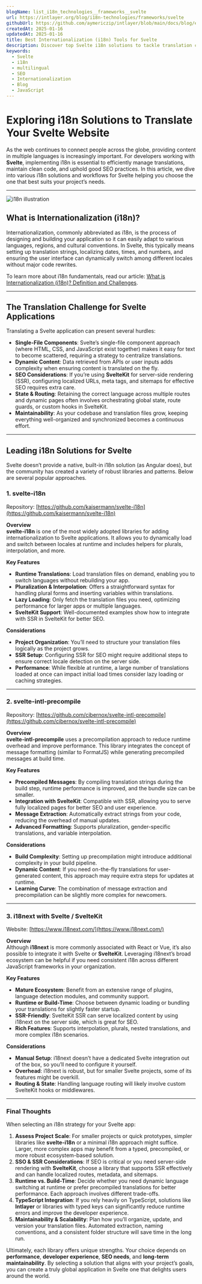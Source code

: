 ```yaml
---
blogName: list_i18n_technologies__frameworks__svelte
url: https://intlayer.org/blog/i18n-technologies/frameworks/svelte
githubUrl: https://github.com/aymericzip/intlayer/blob/main/docs/blog/en/list_i18n_technologies/frameworks/svelte.md
createdAt: 2025-01-16
updatedAt: 2025-01-16
title: Best Internationalization (i18n) Tools for Svelte
description: Discover top Svelte i18n solutions to tackle translation challenges, boost SEO, and deliver a seamless global web experience.
keywords:
  - Svelte
  - i18n
  - multilingual
  - SEO
  - Internationalization
  - Blog
  - JavaScript
---
```


# Exploring i18n Solutions to Translate Your Svelte Website

As the web continues to connect people across the globe, providing content in multiple languages is increasingly important. For developers working with **Svelte**, implementing i18n is essential to efficiently manage translations, maintain clean code, and uphold good SEO practices. In this article, we dive into various i18n solutions and workflows for Svelte helping you choose the one that best suits your project’s needs.

---

![i18n illustration](https://github.com/aymericzip/intlayer/blob/main/docs/blog/assets/i18n.webp)

## What is Internationalization (i18n)?

Internationalization, commonly abbreviated as i18n, is the process of designing and building your application so it can easily adapt to various languages, regions, and cultural conventions. In Svelte, this typically means setting up translation strings, localizing dates, times, and numbers, and ensuring the user interface can dynamically switch among different locales without major code rewrites.

To learn more about i18n fundamentals, read our article: [What is Internationalization (i18n)? Definition and Challenges](https://github.com/aymericzip/intlayer/blob/main/docs/blog/en/what_is_internationalization.md).

---

## The Translation Challenge for Svelte Applications

Translating a Svelte application can present several hurdles:

- **Single-File Components**: Svelte’s single-file component approach (where HTML, CSS, and JavaScript exist together) makes it easy for text to become scattered, requiring a strategy to centralize translations.
- **Dynamic Content**: Data retrieved from APIs or user inputs adds complexity when ensuring content is translated on the fly.
- **SEO Considerations**: If you’re using **SvelteKit** for server-side rendering (SSR), configuring localized URLs, meta tags, and sitemaps for effective SEO requires extra care.
- **State & Routing**: Retaining the correct language across multiple routes and dynamic pages often involves orchestrating global state, route guards, or custom hooks in SvelteKit.
- **Maintainability**: As your codebase and translation files grow, keeping everything well-organized and synchronized becomes a continuous effort.

---

## Leading i18n Solutions for Svelte

Svelte doesn’t provide a native, built-in i18n solution (as Angular does), but the community has created a variety of robust libraries and patterns. Below are several popular approaches.

### 1. svelte-i18n

Repository: [https://github.com/kaisermann/svelte-i18n](https://github.com/kaisermann/svelte-i18n)

**Overview**  
**svelte-i18n** is one of the most widely adopted libraries for adding internationalization to Svelte applications. It allows you to dynamically load and switch between locales at runtime and includes helpers for plurals, interpolation, and more.

**Key Features**

- **Runtime Translations**: Load translation files on demand, enabling you to switch languages without rebuilding your app.
- **Pluralization & Interpolation**: Offers a straightforward syntax for handling plural forms and inserting variables within translations.
- **Lazy Loading**: Only fetch the translation files you need, optimizing performance for larger apps or multiple languages.
- **SvelteKit Support**: Well-documented examples show how to integrate with SSR in SvelteKit for better SEO.

**Considerations**

- **Project Organization**: You’ll need to structure your translation files logically as the project grows.
- **SSR Setup**: Configuring SSR for SEO might require additional steps to ensure correct locale detection on the server side.
- **Performance**: While flexible at runtime, a large number of translations loaded at once can impact initial load times consider lazy loading or caching strategies.

---

### 2. svelte-intl-precompile

Repository: [https://github.com/cibernox/svelte-intl-precompile](https://github.com/cibernox/svelte-intl-precompile)

**Overview**  
**svelte-intl-precompile** uses a precompilation approach to reduce runtime overhead and improve performance. This library integrates the concept of message formatting (similar to FormatJS) while generating precompiled messages at build time.

**Key Features**

- **Precompiled Messages**: By compiling translation strings during the build step, runtime performance is improved, and the bundle size can be smaller.
- **Integration with SvelteKit**: Compatible with SSR, allowing you to serve fully localized pages for better SEO and user experience.
- **Message Extraction**: Automatically extract strings from your code, reducing the overhead of manual updates.
- **Advanced Formatting**: Supports pluralization, gender-specific translations, and variable interpolation.

**Considerations**

- **Build Complexity**: Setting up precompilation might introduce additional complexity in your build pipeline.
- **Dynamic Content**: If you need on-the-fly translations for user-generated content, this approach may require extra steps for updates at runtime.
- **Learning Curve**: The combination of message extraction and precompilation can be slightly more complex for newcomers.

---

### 3. i18next with Svelte / SvelteKit

Website: [https://www.i18next.com/](https://www.i18next.com/)

**Overview**  
Although **i18next** is more commonly associated with React or Vue, it’s also possible to integrate it with Svelte or **SvelteKit**. Leveraging i18next’s broad ecosystem can be helpful if you need consistent i18n across different JavaScript frameworks in your organization.

**Key Features**

- **Mature Ecosystem**: Benefit from an extensive range of plugins, language detection modules, and community support.
- **Runtime or Build-Time**: Choose between dynamic loading or bundling your translations for slightly faster startup.
- **SSR-Friendly**: SvelteKit SSR can serve localized content by using i18next on the server side, which is great for SEO.
- **Rich Features**: Supports interpolation, plurals, nested translations, and more complex i18n scenarios.

**Considerations**

- **Manual Setup**: i18next doesn’t have a dedicated Svelte integration out of the box, so you’ll need to configure it yourself.
- **Overhead**: i18next is robust, but for smaller Svelte projects, some of its features might be overkill.
- **Routing & State**: Handling language routing will likely involve custom SvelteKit hooks or middlewares.

---

### Final Thoughts

When selecting an i18n strategy for your Svelte app:

1. **Assess Project Scale**: For smaller projects or quick prototypes, simpler libraries like **svelte-i18n** or a minimal i18n approach might suffice. Larger, more complex apps may benefit from a typed, precompiled, or more robust ecosystem-based solution.
2. **SSO & SSR Considerations**: If SEO is critical or you need server-side rendering with **SvelteKit**, choose a library that supports SSR effectively and can handle localized routes, metadata, and sitemaps.
3. **Runtime vs. Build-Time**: Decide whether you need dynamic language switching at runtime or prefer precompiled translations for better performance. Each approach involves different trade-offs.
4. **TypeScript Integration**: If you rely heavily on TypeScript, solutions like **Intlayer** or libraries with typed keys can significantly reduce runtime errors and improve the developer experience.
5. **Maintainability & Scalability**: Plan how you’ll organize, update, and version your translation files. Automated extraction, naming conventions, and a consistent folder structure will save time in the long run.

Ultimately, each library offers unique strengths. Your choice depends on **performance**, **developer experience**, **SEO needs**, and **long-term maintainability**. By selecting a solution that aligns with your project’s goals, you can create a truly global application in Svelte one that delights users around the world.
